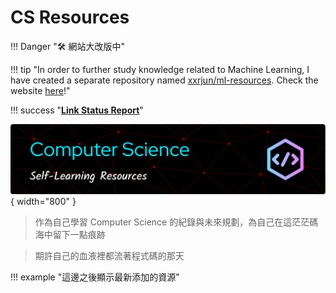 # CS Resources

!!! Danger "🛠️ 網站大改版中"

!!! tip "In order to further study knowledge related to Machine Learning, I have created a separate repository named [xxrjun/ml-resources](https://github.com/xxrjun/ml-resources). Check the website [here](https://xxrjun.github.io/ml-resources/)!" 

!!! success "[**Link Status Report**](./links_status_report.html)"

![Banner](./src/banner.png){ width="800" }

> 作為自己學習 Computer Science 的紀錄與未來規劃，為自己在這茫茫碼海中留下一點痕跡

> 期許自己的血液裡都流著程式碼的那天

!!! example "這邊之後顯示最新添加的資源"
